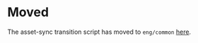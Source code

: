 # Moved

The asset-sync transition script has moved to `eng/common` [here](https://github.com/Azure/azure-sdk-tools/tree/main/eng/common/testproxy/transition-scripts).
